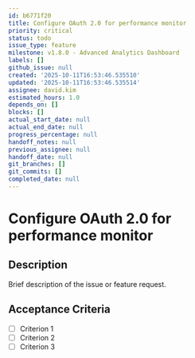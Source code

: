 ```yaml
---
id: b6771f20
title: Configure OAuth 2.0 for performance monitor
priority: critical
status: todo
issue_type: feature
milestone: v1.8.0 - Advanced Analytics Dashboard
labels: []
github_issue: null
created: '2025-10-11T16:53:46.535510'
updated: '2025-10-11T16:53:46.535514'
assignee: david.kim
estimated_hours: 1.0
depends_on: []
blocks: []
actual_start_date: null
actual_end_date: null
progress_percentage: null
handoff_notes: null
previous_assignee: null
handoff_date: null
git_branches: []
git_commits: []
completed_date: null
---
```


# Configure OAuth 2.0 for performance monitor

## Description

Brief description of the issue or feature request.

## Acceptance Criteria

- [ ] Criterion 1
- [ ] Criterion 2
- [ ] Criterion 3